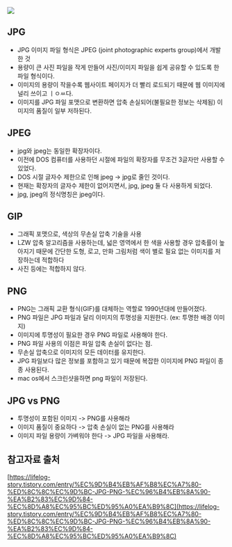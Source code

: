 ![](https://www.imymac.com/images/cover-image/png-vs-jpg.jpg)

## JPG
- JPG 이미지 파일 형식은 JPEG (joint photographic experts group)에서 개발한 것
- 용량이 큰 사진 파일을 작게 만들어 사진/이미지 파일을 쉽게 공유할 수 있도록 한 파일 형식이다.
- 이미지의 용량이 작을수록 웹사이트 페이지가 더 빨리 로드되기 때문에 웹 이미지에 널리 쓰이고 ㅣㅇㅆ다.
- 이미지를 JPG 파일 포맷으로 변환하면 압축 손실되어(불필요한 정보는 삭제됨) 이미지의 품질이 일부 저하된다.

## JPEG
- jpg와 jpeg는 동일한 확장자이다.
- 이전에 DOS 컴퓨터를 사용하던 시절에 파일의 확장자를 무조건 3글자만 사용할 수 있었다.
- DOS 시절 글자수 제한으로 인해 jpeg -> jpg로 줄인 것이다.
- 현재는 확장자의 글자수 제한이 없어지면서, jpg, jpeg 둘 다 사용하게 되었다.
- jpg, jpeg의 정식명칭은 jpeg이다.

## GIP
- 그래픽 포맷으로, 색상의 무손실 압축 기술을 사용
- LZW 압축 알고리즘을 사용하는데, 넓은 영역에서 한 색을 사용할 경우 압축률이 높아지기 때문에 간단한 도형, 로고, 만화 그림처럼 색이 별로 필요 없는 이미지를 저장하는데 적합하다
- 사진 등에는 적합하지 않다.

## PNG
- PNG는 그래픽 교환 형식(GIF)를 대체하는 역할로 1990년대에 만들어졌다.
- PNG 파일은 JPG 파일과 달리 이미지의 투명성을 지원한다. (ex: 투명한 배경 이미지)
- 이미지에 투명성이 필요한 경우 PNG 파일로 사용해야 한다.
- PNG 파일 사용의 이점은 파일 압축 손실이 없다는 점.
- 무손실 압축으로 이미지의 모든 데이터를 유지한다.
- JPG 파일보다 많은 정보를 포함하고 있기 때문에 복잡한 이미지에 PNG 파일이 종종 사용된다.
- mac os에서 스크린샷을하면 png 파일이 저장된다.

## JPG vs PNG
- 투명성이 포함된 이미지 -> PNG를 사용해라
- 이미지 품질이 중요하다 -> 압축 손실이 없는 PNG를 사용해라
- 이미지 파일 용량이 가벼워야 한다 -> JPG 파일을 사용해라.

## 참고자료 출처
[https://lifelog-story.tistory.com/entry/%EC%9D%B4%EB%AF%B8%EC%A7%80-%ED%8C%8C%EC%9D%BC-JPG-PNG-%EC%96%B4%EB%8A%90-%EA%B2%83%EC%9D%84-%EC%8D%A8%EC%95%BC%ED%95%A0%EA%B9%8C](https://lifelog-story.tistory.com/entry/%EC%9D%B4%EB%AF%B8%EC%A7%80-%ED%8C%8C%EC%9D%BC-JPG-PNG-%EC%96%B4%EB%8A%90-%EA%B2%83%EC%9D%84-%EC%8D%A8%EC%95%BC%ED%95%A0%EA%B9%8C)